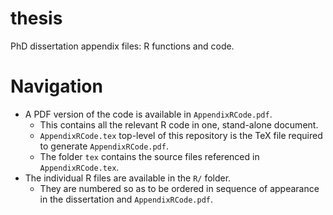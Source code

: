 # thesis

PhD dissertation appendix files: R functions and code.

# Navigation

* A PDF version of the code is available in `AppendixRCode.pdf`. 
    * This contains all the relevant R code in one, stand-alone document.
    * `AppendixRCode.tex` top-level of this repository is the TeX file required to generate `AppendixRCode.pdf`. 
    * The folder `tex` contains the source files referenced in `AppendixRCode.tex`. 
* The individual R files are available in the `R/` folder. 
    * They are numbered so as to be ordered in sequence of appearance in the dissertation and `AppendixRCode.pdf`.



